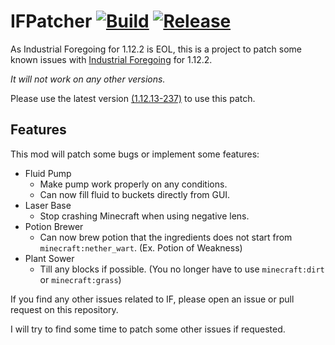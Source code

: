 # IFPatcher [![Build](https://github.com/eve0415/IFPatcher/actions/workflows/build.yml/badge.svg)](https://github.com/eve0415/IFPatcher/actions/workflows/build.yml) [![Release](https://img.shields.io/github/v/release/eve0415/IFPatcher)](https://github.com/eve0415/IFPatcher/releases/latest)

As Industrial Foregoing for 1.12.2 is EOL, this is a project to patch some known issues with [Industrial Foregoing](https://www.curseforge.com/minecraft/mc-mods/industrial-foregoing) for 1.12.2.

*It will not work on any other versions.*

Please use the latest version [(1.12.13-237)](https://www.curseforge.com/minecraft/mc-mods/industrial-foregoing/files/2745321) to use this patch.

## Features

This mod will patch some bugs or implement some features:

- Fluid Pump
  - Make pump work properly on any conditions.
  - Can now fill fluid to buckets directly from GUI.
- Laser Base
  - Stop crashing Minecraft when using negative lens.
- Potion Brewer
  - Can now brew potion that the ingredients does not start from `minecraft:nether_wart`. (Ex. Potion of Weakness)
- Plant Sower
  - Till any blocks if possible. (You no longer have to use `minecraft:dirt` or `minecraft:grass`)

If you find any other issues related to IF, please open an issue or pull request on this repository.

I will try to find some time to patch some other issues if requested.
